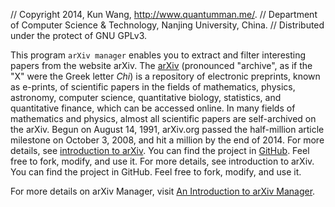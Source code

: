 // Copyright 2014, Kun Wang, http://www.quantumman.me/.
// Department of Computer Science & Technology, Nanjing University, China.
// Distributed under the protect of GNU GPLv3.

This program `arXiv manager` enables you to extract and filter interesting papers from the website arXiv. The [arXiv](http://www.arxiv.org/) (pronounced "archive", as if the "X" were the Greek letter *Chi*) is a repository of electronic preprints, known as e-prints, of scientific papers in the fields of mathematics, physics, astronomy, computer science, quantitative biology, statistics, and quantitative finance, which can be accessed online. In many fields of mathematics and physics, almost all scientific papers are self-archived on the arXiv. Begun on August 14, 1991, arXiv.org passed the half-million article milestone on October 3, 2008, and hit a million by the end of 2014. For more details, see [introduction to arXiv](https://en.wikipedia.org/wiki/ArXiv). You can find the project in [GitHub](https://github.com/nju-cs-quark/arxiv-manager). Feel free to fork, modify, and use it. For more details, see introduction to arXiv. You can find the project in GitHub. Feel free to fork, modify, and use it.

For more details on arXiv Manager, visit [An Introduction to arXiv Manager](http://quantumman.me/blog/arxiv-manager.html).